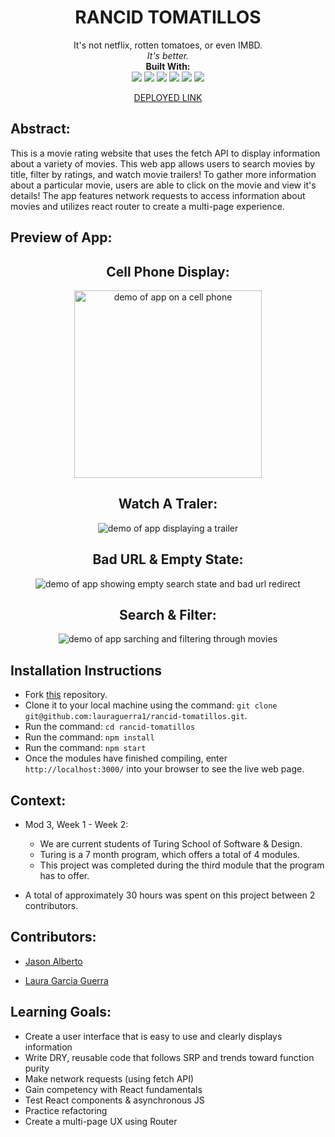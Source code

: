 <div align="center">
<h1> RANCID TOMATILLOS </h1>
It's not netflix, rotten tomatoes, or even IMBD.
<br> 
<em> It's better.</em>

<br>
<b>Built With:</b>
<br>

  <img src="https://img.shields.io/badge/React-20232A?style=for-the-badge&logo=react&logoColor=61DAFB" />
  <img src="https://img.shields.io/badge/JavaScript-323330?style=for-the-badge&logo=javascript&logoColor=F7DF1E" /> 
  <img src="https://img.shields.io/badge/CSS3-1572B6?style=for-the-badge&logo=css3&logoColor=white" /> 
  <img src="https://img.shields.io/badge/HTML5-E34F26?style=for-the-badge&logo=html5&logoColor=white" />
  <img src="https://img.shields.io/badge/GitHub%20Pages-222222.svg?style=for-the-badge&logo=GitHub-Pages&logoColor=white" />
<img src="https://img.shields.io/badge/-cypress-%23E5E5E5?style=for-the-badge&logo=cypress&logoColor=058a5e" /> 

[DEPLOYED LINK](https://jalbe0076.github.io/rancid-tomatillos/)

</div>


## Abstract: 
This is a movie rating website that uses the fetch API to display information about a variety of movies. This web app allows users to search movies by title, filter by ratings, and watch movie trailers! To gather more information about a particular movie, users are able to click on the movie and view it's details! The app features network requests to access information about movies and utilizes react router to create a multi-page experience. 

## Preview of App:

<div align="center">

  <h2> Cell Phone Display: </h2>

  <img height="300px" src="./src/images/cell-phone.gif" alt='demo of app on a cell phone'>

  <br>  

  <h2> Watch A Traler: </h2>

  <img src="./src/images/trailer-demo.gif" alt='demo of app displaying a trailer'>

  <br>

  <h2> Bad URL & Empty State: </h2>

  <img src="./src/images/empty-state-demo.gif" alt='demo of app showing empty search state and bad url redirect'>

  <br>

  <h2> Search & Filter: </h2>

  <img src="./src/images/search-demo.gif" alt='demo of app sarching and filtering through movies' >

</div>

## Installation Instructions 
- Fork [this](https://github.com/lauraguerra1/rancid-tomatillos) repository. 
- Clone it to your local machine using the command: `git clone git@github.com:lauraguerra1/rancid-tomatillos.git`.
- Run the command: `cd rancid-tomatillos`
- Run the command: `npm install`
- Run the command: `npm start`
- Once the modules have finished compiling, enter `http://localhost:3000/` into your browser to see the live web page. 



## Context: 
- Mod 3, Week 1 - Week 2: 
  - We are current students of Turing School of Software & Design. 
  - Turing is a 7 month program, which offers a total of 4 modules. 
  - This project was completed during the third module that the program has to offer. 

- A total of approximately 30 hours was spent on this project between 2 contributors. 

## Contributors: 
- [Jason Alberto](https://github.com/jalbe0076)

- [Laura Garcia Guerra](https://github.com/lauraguerra1)


## Learning Goals:
- Create a user interface that is easy to use and clearly displays information
- Write DRY, reusable code that follows SRP and trends toward function purity
- Make network requests (using fetch API)
- Gain competency with React fundamentals
- Test React components & asynchronous JS
- Practice refactoring
- Create a multi-page UX using Router
